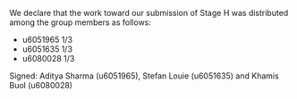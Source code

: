 We declare that the work toward our submission of Stage H was distributed among the group members as follows:

* u6051965 1/3
* u6051635 1/3
* u6080028 1/3

Signed: Aditya Sharma (u6051965), Stefan Louie (u6051635) and Khamis Buol (u6080028)

